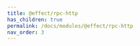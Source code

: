 ```yaml
---
title: @effect/rpc-http
has_children: true
permalink: /docs/modules/@effect/rpc-http
nav_order: 3
---
```


